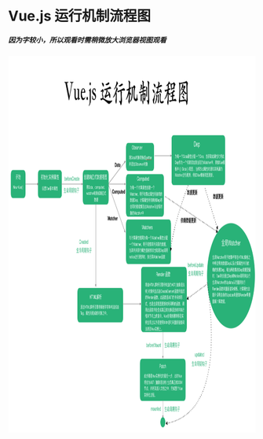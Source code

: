 # Vue.js 运行机制流程图
##### 因为字较小，所以观看时需稍微放大浏览器视图观看

<div align="space-between">
  <img src="https://github.com/Panda-Hope/panda-hope.github.io/blob/master/gif/vue-graphic.png" width="1200" height="766">
</div>
